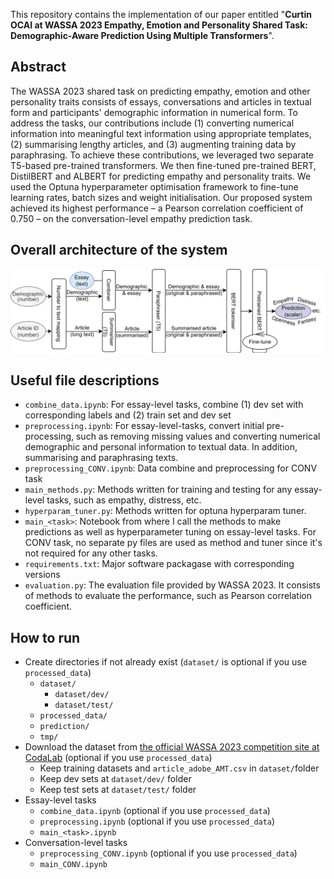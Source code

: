 This repository contains the implementation of our paper entitled "**Curtin OCAI at WASSA 2023 Empathy, Emotion and Personality Shared Task: Demographic-Aware Prediction Using Multiple Transformers**".

## Abstract
The WASSA 2023 shared task on predicting empathy, emotion and other personality traits consists of essays, conversations and articles in textual form and participants' demographic information in numerical form. To address the tasks, our contributions include (1) converting numerical information into meaningful text information using appropriate templates, (2) summarising lengthy articles, and (3) augmenting training data by paraphrasing. To achieve these contributions, we leveraged two separate T5-based pre-trained transformers. We then fine-tuned pre-trained BERT, DistilBERT and ALBERT for predicting empathy and personality traits. We used the Optuna hyperparameter optimisation framework to fine-tune learning rates, batch sizes and weight initialisation. Our proposed system achieved its highest performance – a Pearson correlation coefficient of 0.750 – on the conversation-level empathy prediction task.

## Overall architecture of the system
![Overall architecture](Overall-architecture.png)

## Useful file descriptions
- `combine_data.ipynb`: For essay-level tasks, combine (1) dev set with corresponding labels and (2) train set and dev set
- `preprocessing.ipynb`: For essay-level-tasks, convert initial pre-processing, such as removing missing values and converting numerical demographic and personal information to textual data. In addition, summarising and paraphrasing texts.
- `preprocessing_CONV.ipynb`: Data combine and preprocessing for CONV task
- `main_methods.py`: Methods written for training and testing for any essay-level tasks, such as empathy, distress, etc.
- `hyperparam_tuner.py`: Methods written for optuna hyperparam tuner.
- `main_<task>`: Notebook from where I call the methods to make predictions as well as hyperparameter tuning on essay-level tasks. For CONV task, no separate py files are used as method and tuner since it's not required for any other tasks.
- `requirements.txt`: Major software packagase with corresponding versions
- `evaluation.py`: The evaluation file provided by WASSA 2023. It consists of methods to evaluate the performance, such as Pearson correlation coefficient.
 
## How to run
- Create directories if not already exist (`dataset/` is optional if you use `processed_data`)
	- `dataset/`
		- `dataset/dev/`
		- `dataset/test/`
	- `processed_data/`
	- `prediction/`
	- `tmp/`
- Download the dataset from [the official WASSA 2023 competition site at CodaLab](https://codalab.lisn.upsaclay.fr/competitions/11167) (optional if you use `processed_data`)
	- Keep training datasets and `article_adobe_AMT.csv` in `dataset/`folder
	- Keep dev sets at `dataset/dev/` folder
	- Keep test sets at `dataset/test/` folder
- Essay-level tasks
	- `combine_data.ipynb` (optional if you use `processed_data`)
	- `preprocessing.ipynb` (optional if you use `processed_data`)
	- `main_<task>.ipynb`
- Conversation-level tasks
	- `preprocessing_CONV.ipynb` (optional if you use `processed_data`)
	- `main_CONV.ipynb`
